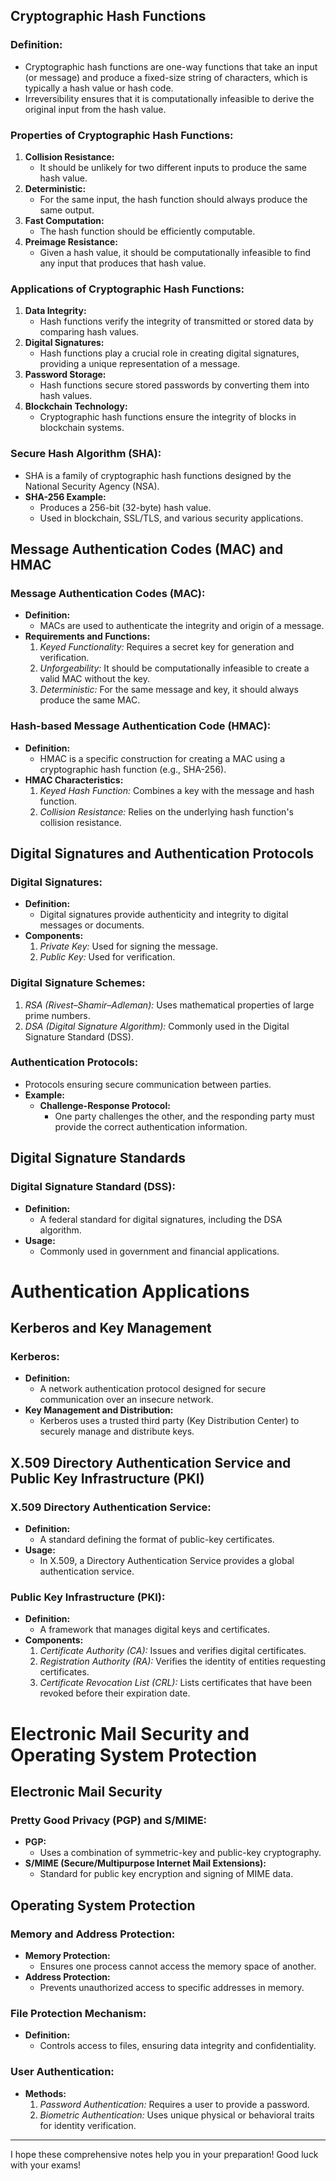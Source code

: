 ## **Cryptographic Hash Functions**

### **Definition:**
- Cryptographic hash functions are one-way functions that take an input (or message) and produce a fixed-size string of characters, which is typically a hash value or hash code.
- Irreversibility ensures that it is computationally infeasible to derive the original input from the hash value.

### **Properties of Cryptographic Hash Functions:**
1. **Collision Resistance:**
   - It should be unlikely for two different inputs to produce the same hash value.
2. **Deterministic:**
   - For the same input, the hash function should always produce the same output.
3. **Fast Computation:**
   - The hash function should be efficiently computable.
4. **Preimage Resistance:**
   - Given a hash value, it should be computationally infeasible to find any input that produces that hash value.

### **Applications of Cryptographic Hash Functions:**
1. **Data Integrity:**
   - Hash functions verify the integrity of transmitted or stored data by comparing hash values.
2. **Digital Signatures:**
   - Hash functions play a crucial role in creating digital signatures, providing a unique representation of a message.
3. **Password Storage:**
   - Hash functions secure stored passwords by converting them into hash values.
4. **Blockchain Technology:**
   - Cryptographic hash functions ensure the integrity of blocks in blockchain systems.

### **Secure Hash Algorithm (SHA):**
- SHA is a family of cryptographic hash functions designed by the National Security Agency (NSA).
- **SHA-256 Example:**
  - Produces a 256-bit (32-byte) hash value.
  - Used in blockchain, SSL/TLS, and various security applications.

## **Message Authentication Codes (MAC) and HMAC**

### **Message Authentication Codes (MAC):**
- **Definition:**
  - MACs are used to authenticate the integrity and origin of a message.
- **Requirements and Functions:**
  1. *Keyed Functionality:* Requires a secret key for generation and verification.
  2. *Unforgeability:* It should be computationally infeasible to create a valid MAC without the key.
  3. *Deterministic:* For the same message and key, it should always produce the same MAC.

### **Hash-based Message Authentication Code (HMAC):**
- **Definition:**
  - HMAC is a specific construction for creating a MAC using a cryptographic hash function (e.g., SHA-256).
- **HMAC Characteristics:**
  1. *Keyed Hash Function:* Combines a key with the message and hash function.
  2. *Collision Resistance:* Relies on the underlying hash function's collision resistance.

## **Digital Signatures and Authentication Protocols**

### **Digital Signatures:**
- **Definition:**
  - Digital signatures provide authenticity and integrity to digital messages or documents.
- **Components:**
  1. *Private Key:* Used for signing the message.
  2. *Public Key:* Used for verification.

### **Digital Signature Schemes:**
1. *RSA (Rivest–Shamir–Adleman):* Uses mathematical properties of large prime numbers.
2. *DSA (Digital Signature Algorithm):* Commonly used in the Digital Signature Standard (DSS).

### **Authentication Protocols:**
- Protocols ensuring secure communication between parties.
- **Example:**
  - **Challenge-Response Protocol:**
    - One party challenges the other, and the responding party must provide the correct authentication information.

## **Digital Signature Standards**

### **Digital Signature Standard (DSS):**
- **Definition:**
  - A federal standard for digital signatures, including the DSA algorithm.
- **Usage:**
  - Commonly used in government and financial applications.

# **Authentication Applications**

## **Kerberos and Key Management**

### **Kerberos:**
- **Definition:**
  - A network authentication protocol designed for secure communication over an insecure network.
- **Key Management and Distribution:**
  - Kerberos uses a trusted third party (Key Distribution Center) to securely manage and distribute keys.

## **X.509 Directory Authentication Service and Public Key Infrastructure (PKI)**

### **X.509 Directory Authentication Service:**
- **Definition:**
  - A standard defining the format of public-key certificates.
- **Usage:**
  - In X.509, a Directory Authentication Service provides a global authentication service.

### **Public Key Infrastructure (PKI):**
- **Definition:**
  - A framework that manages digital keys and certificates.
- **Components:**
  1. *Certificate Authority (CA):* Issues and verifies digital certificates.
  2. *Registration Authority (RA):* Verifies the identity of entities requesting certificates.
  3. *Certificate Revocation List (CRL):* Lists certificates that have been revoked before their expiration date.

# **Electronic Mail Security and Operating System Protection**

## **Electronic Mail Security**

### **Pretty Good Privacy (PGP) and S/MIME:**
- **PGP:**
  - Uses a combination of symmetric-key and public-key cryptography.
- **S/MIME (Secure/Multipurpose Internet Mail Extensions):**
  - Standard for public key encryption and signing of MIME data.

## **Operating System Protection**

### **Memory and Address Protection:**
- **Memory Protection:**
  - Ensures one process cannot access the memory space of another.
- **Address Protection:**
  - Prevents unauthorized access to specific addresses in memory.

### **File Protection Mechanism:**
- **Definition:**
  - Controls access to files, ensuring data integrity and confidentiality.

### **User Authentication:**
- **Methods:**
  1. *Password Authentication:* Requires a user to provide a password.
  2. *Biometric Authentication:* Uses unique physical or behavioral traits for identity verification.

---

I hope these comprehensive notes help you in your preparation! Good luck with your exams!

